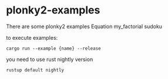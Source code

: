 # plonky2-examples
There are some plonky2 examples
Equation
my_factorial
sudoku

to execute examples:

```
cargo run --example {name} --release
```

you need to use rust nightly version 

```
rustup default nightly
```
